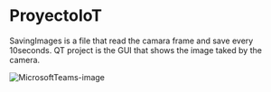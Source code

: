 # ProyectoIoT

SavingImages is a file that read the camara frame and save every 10seconds.
QT project is the GUI that shows the image taked by the camera.

![MicrosoftTeams-image](https://github.com/Ikerdt/ProyectoIoT/assets/56616462/0777c488-642c-493b-82fc-813ad472a5cb)
